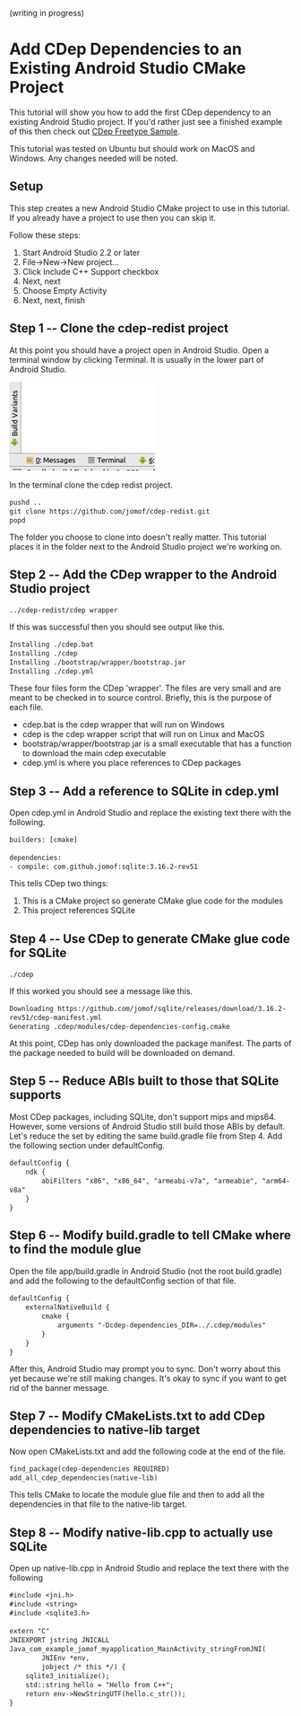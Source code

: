 (writing in progress)

# Add CDep Dependencies to an Existing Android Studio CMake Project
This tutorial will show you how to add the first CDep dependency to an existing Android Studio project.
If you'd rather just see a finished example of this then check out [CDep Freetype Sample](https://github.com/jomof/cdep-android-studio-freetype-sample).

This tutorial was tested on Ubuntu but should work on MacOS and Windows. Any changes needed will be noted.

## Setup
This step creates a new Android Studio CMake project to use in this tutorial. If you already have a project to use then you can skip it.

Follow these steps:
1. Start Android Studio 2.2 or later
2. File->New->New project...
3. Click Include C++ Support checkbox
4. Next, next
5. Choose Empty Activity
6. Next, next, finish

## Step 1 -- Clone the cdep-redist project
At this point you should have a project open in Android Studio. Open a terminal window by clicking Terminal. It is usually in the lower part of Android Studio.

![Terminal](Terminal.png)
 
In the terminal clone the cdep redist project.
```
pushd ..
git clone https://github.com/jomof/cdep-redist.git
popd
```
The folder you choose to clone into doesn't really matter. This tutorial places it in the folder next to the Android Studio project we're working on.

## Step 2 -- Add the CDep wrapper to the Android Studio project
```
../cdep-redist/cdep wrapper
```
If this was successful then you should see output like this.
```
Installing ./cdep.bat
Installing ./cdep
Installing ./bootstrap/wrapper/bootstrap.jar
Installing ./cdep.yml
```
These four files form the CDep 'wrapper'. The files are very small and are meant to be checked in to source control. Briefly, this is the purpose of each file.
* cdep.bat is the cdep wrapper that will run on Windows
* cdep is the cdep wrapper script that will run on Linux and MacOS
* bootstrap/wrapper/bootstrap.jar is a small executable that has a function to download the main cdep executable
* cdep.yml is where you place references to CDep packages

## Step 3 -- Add a reference to SQLite in cdep.yml
Open cdep.yml in Android Studio and replace the existing text there with the following.
```
builders: [cmake]

dependencies:
- compile: com.github.jomof:sqlite:3.16.2-rev51
```
This tells CDep two things:
1. This is a CMake project so generate CMake glue code for the modules
2. This project references SQLite 

## Step 4 -- Use CDep to generate CMake glue code for SQLite
```
./cdep
```
If this worked you should see a message like this.
```
Downloading https://github.com/jomof/sqlite/releases/download/3.16.2-rev51/cdep-manifest.yml
Generating .cdep/modules/cdep-dependencies-config.cmake
```
At this point, CDep has only downloaded the package manifest. The parts of the package needed to build will be downloaded on demand.

## Step 5 -- Reduce ABIs built to those that SQLite supports
Most CDep packages, including SQLite, don't support mips and mips64. However, some versions of Android Studio still build those ABIs by default. Let's reduce the set by editing the same build.gradle file from Step 4. Add the following section under defaultConfig.
```
defaultConfig {
    ndk {
        abiFilters "x86", "x86_64", "armeabi-v7a", "armeabie", "arm64-v8a"
    }
}
```

## Step 6 -- Modify build.gradle to tell CMake where to find the module glue 
Open the file app/build.gradle in Android Studio (not the root build.gradle) and add the following to the defaultConfig section of that file.
```
defaultConfig {
    externalNativeBuild {
        cmake {
            arguments "-Dcdep-dependencies_DIR=../.cdep/modules"
        }
    }
}
```
After this, Android Studio may prompt you to sync. Don't worry about this yet because we're still making changes. It's okay to sync if you want to get rid of the banner message.

## Step 7 -- Modify CMakeLists.txt to add CDep dependencies to native-lib target
Now open CMakeLists.txt and add the following code at the end of the file.
```
find_package(cdep-dependencies REQUIRED)
add_all_cdep_dependencies(native-lib)
```
This tells CMake to locate the module glue file and then to add all the dependencies in that file to the native-lib target.

## Step 8 -- Modify native-lib.cpp to actually use SQLite
Open up native-lib.cpp in Android Studio and replace the text there with the following
```
#include <jni.h>
#include <string>
#include <sqlite3.h>

extern "C"
JNIEXPORT jstring JNICALL
Java_com_example_jomof_myapplication_MainActivity_stringFromJNI(
        JNIEnv *env,
        jobject /* this */) {
    sqlite3_initialize();
    std::string hello = "Hello from C++";
    return env->NewStringUTF(hello.c_str());
}
```






